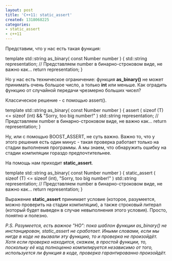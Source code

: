 ```yaml
---
layout: post
title: 'C++11: static_assert'
created: 1318068225
categories:
- static_assert
- c++11
---
```

<!--break-->
Представим, что у нас есть такая функция:

<cpp>
template <typename Number>
std::string as_binary( const Number number ) {
    std::string representation;
    // Представляем number в бинарно-строковом виде, не важно как...
    return representation;
}
</cpp>

Но у нас есть техническое ограничение: функция <strong>as_binary()</strong> не может принимать очень большое число, а только <strong>int</strong> или меньше. Как оградить функцию от случайной передачи чрезмерно больших чисел?

Классическое решение - с помощью assert().

<cpp>
template <typename Number>
std::string as_binary( const Number number ) {
    assert ( sizeof (T) <= sizeof (int) && "Sorry, too big number!" )
    std::string representation;
    // Представляем number в бинарно-строковом виде, не важно как...
    return representation;
}
</cpp>

Ну, или с помощью BOOST_ASSERT, не суть важно. Важно то, что у этого решения есть один минус - такая проверка работает только на стадии выполнения программы. А мы знаем, что обнаружить ошибку на стадии компиляции гораздо предпочтительнее.

На помощь нам приходит <strong>static_assert</strong>.

<cpp>
template <typename Number>
std::string as_binary( const Number number ) {
    static_assert ( sizeof (T) <= sizeof (int), "Sorry, too big number!" )
    std::string representation;
    // Представляем number в бинарно-строковом виде, не важно как...
    return representation;
}
</cpp>

Выражение <strong>static_assert</strong> принимает условие (которое, разумеется, можно проверить на стадии компиляции), а также строковый литерал (который будет выведен в случае невыполнения этого условия). Просто, понятно и полезно.

<em>P.S. Разумеется, есть важное "НО": пока шаблон функции as_binary() не инстанцирован, static_assert не сработает. Иными словами, если мы нигде в коде не вызвали эту функцию, то и проверка не произойдёт. Хотя если проверка находится, скажем, в простой функции, то, поскольку её код полноценно компилируется независимо от того, используется ли функция в коде, проверка гарантированно произойдёт.</em>

